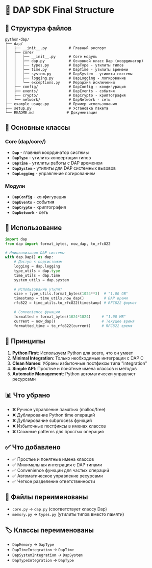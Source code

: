 # 🧬 DAP SDK Final Structure

## 📁 Структура файлов

```
python-dap/
├── dap/
│   ├── __init__.py          # Главный экспорт
│   ├── core/
│   │   ├── __init__.py      # Core модуль
│   │   ├── dap.py           # Основной класс Dap (координатор)
│   │   ├── types.py         # DapType - утилиты типов
│   │   ├── time.py          # DapTime - утилиты времени
│   │   ├── system.py        # DapSystem - утилиты системы
│   │   ├── logging.py       # DapLogging - логирование
│   │   └── exceptions.py    # Иерархия исключений
│   ├── config/              # DapConfig - конфигурация
│   ├── events/              # DapEvents - события
│   ├── crypto/              # DapCrypto - криптография
│   └── network/             # DapNetwork - сеть
├── example_usage.py         # Пример использования
├── setup.py                 # Установка пакета
└── README.md               # Документация
```

## 🎯 Основные классы

### Core (dap/core/)
- **`Dap`** - главный координатор системы
- **`DapType`** - утилиты конвертации типов
- **`DapTime`** - утилиты работы с DAP временем
- **`DapSystem`** - утилиты для DAP системных вызовов
- **`DapLogging`** - управление логированием

### Модули
- **`DapConfig`** - конфигурация
- **`DapEvents`** - события
- **`DapCrypto`** - криптография
- **`DapNetwork`** - сеть

## 🚀 Использование

```python
import dap
from dap import format_bytes, now_dap, to_rfc822

# Инициализация DAP системы
with dap.Dap() as dap:
    # Доступ к подсистемам
    logging = dap.logging
    type_utils = dap.type
    time_utils = dap.time
    system_utils = dap.system
    
    # Использование утилит
    size = type_utils.format_bytes(1024**3)  # "1.00 GB"
    timestamp = time_utils.now_dap()         # DAP время
    rfc822 = time_utils.to_rfc822(timestamp) # RFC822 формат
    
    # Convenience функции
    formatted = format_bytes(1024*1024)     # "1.00 MB"
    current = now_dap()                     # Текущее время
    formatted_time = to_rfc822(current)     # RFC822 время
```

## 🎯 Принципы

1. **Python First**: Используем Python для всего, что он умеет
2. **Minimal Integration**: Только необходимые интеграции с DAP C
3. **Clean Names**: Убраны избыточные постфиксы типа "Integration"
4. **Simple API**: Простые и понятные имена классов и методов
5. **Automatic Management**: Python автоматически управляет ресурсами

## 📊 Что убрано

- ❌ Ручное управление памятью (malloc/free)
- ❌ Дублирование Python time операций
- ❌ Дублирование subprocess функций
- ❌ Избыточные постфиксы в именах классов
- ❌ Сложные patterns для простых операций

## ✅ Что добавлено

- ✅ Простые и понятные имена классов
- ✅ Минимальная интеграция с DAP типами
- ✅ Convenience функции для частых операций
- ✅ Автоматическое управление ресурсами
- ✅ Четкое разделение ответственности

## 🔧 Файлы переименованы

- `core.py` → `dap.py` (соответствует классу Dap)
- `memory.py` → `types.py` (утилиты типов вместо памяти)

## 🏷️ Классы переименованы

- `DapMemory` → `DapType`
- `DapTimeIntegration` → `DapTime`
- `DapSystemIntegration` → `DapSystem`
- `DapTypeIntegration` → `DapType` 